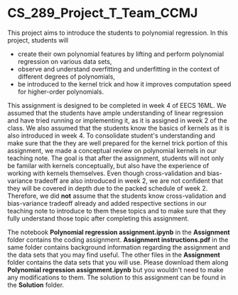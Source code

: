 # CS_289_Project_T_Team_CCMJ

This project aims to introduce the students to polynomial regression. In this project, students will 
* create their own polynomial features by lifting and perform polynomial regression on various data sets,
* observe and understand overfitting and underfitting in the context of different degrees of polynomials, 
* be introduced to the kernel trick and how it improves computation speed for higher-order polynomials. 

This assignment is designed to be completed in week 4 of EECS 16ML. We assumed that the students have ample understanding of linear regression and have tried running or implementing it, as it is assigned in week 2 of the class. We also assumed that the students know the basics of kernels as it is also introduced in week 4. To consolidate student's understanding and make sure that the they are well prepared for the kernel trick portion of this assignment, we made a conceptual review on polynomial kernels in our teaching note. The goal is that after the assignment, students will not only be familar with kernels conceptually, but also have the experience of working with kernels themselves. Even though cross-validation and bias-variance tradeoff are also introduced in week 2, we are not confident that they will be covered in depth due to the packed schedule of week 2. Therefore, we did **not** assume that the students know cross-validation and bias-variance tradeoff already and added respective sections in our teaching note to introduce to them these topics and to make sure that they fully understand those topic after completing this assignment. 

The notebook **Polynomial regression assignment.ipynb** in the **Assignment** folder contains the coding assignment. **Assignment instructions.pdf** in the same folder contains background information regarding the assignment and the data sets that you may find useful. The other files in the **Assignment** folder contains the data sets that you will use. Please download them along **Polynomial regression assignment.ipynb** but you wouldn't need to make any modifications to them. The solution to this assignment can be found in the **Solution** folder. 

